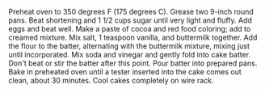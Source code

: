 Preheat oven to 350 degrees F (175 degrees C). Grease two 9-inch round pans.
Beat shortening and 1 1/2 cups sugar until very light and fluffy. Add eggs and beat well.
Make a paste of cocoa and red food coloring; add to creamed mixture. Mix salt, 1 teaspoon vanilla, and buttermilk together. Add the flour to the batter, alternating with the buttermilk mixture, mixing just until incorporated. Mix soda and vinegar and gently fold into cake batter. Don't beat or stir the batter after this point.
Pour batter into prepared pans. Bake in preheated oven until a tester inserted into the cake comes out clean, about 30 minutes. Cool cakes completely on wire rack.